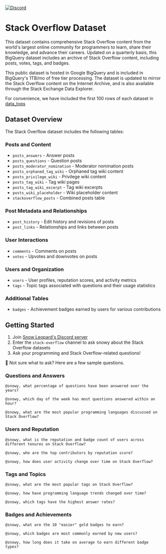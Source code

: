 [![Discord](https://img.shields.io/discord/1379929746875617413?logo=discord&logoColor=white)](https://discord.gg/WGAyr8NpEX)

# Stack Overflow Dataset

This dataset contains comprehensive Stack Overflow content from the world's largest online community for programmers to learn, share their knowledge, and advance their careers. Updated on a quarterly basis, this BigQuery dataset includes an archive of Stack Overflow content, including posts, votes, tags, and badges.

This public dataset is hosted in Google BigQuery and is included in BigQuery's 1TB/mo of free tier processing. The dataset is updated to mirror the Stack Overflow content on the Internet Archive, and is also available through the Stack Exchange Data Explorer.

For convenience, we have included the first 100 rows of each dataset in [data_tops](https://github.com/SnowLeopard-AI/discord_datasets/tree/main/stack-overflow/data_tops) 

## Dataset Overview

The Stack Overflow dataset includes the following tables:

### Posts and Content
- `posts_answers` - Answer posts
- `posts_questions` - Question posts
- `posts_moderator_nomination` - Moderator nomination posts
- `posts_orphaned_tag_wiki` - Orphaned tag wiki content
- `posts_privilege_wiki` - Privilege wiki content
- `posts_tag_wiki` - Tag wiki pages
- `posts_tag_wiki_excerpt` - Tag wiki excerpts
- `posts_wiki_placeholder` - Wiki placeholder content
- `stackoverflow_posts` - Combined posts table

### Post Metadata and Relationships
- `post_history` - Edit history and revisions of posts
- `post_links` - Relationships and links between posts

### User Interactions
- `comments` - Comments on posts
- `votes` - Upvotes and downvotes on posts

### Users and Organization
- `users` - User profiles, reputation scores, and activity metrics
- `tags` - Topic tags associated with questions and their usage statistics

### Additional Tables
- `badges` - Achievement badges earned by users for various contributions

## Getting Started

1. Join [Snow Leopard's Discord server](https://discord.gg/WGAyr8NpEX)
2. Enter the `stack-overflow` channel to ask snowy about the Stack Overflow datasets
3. Ask your programming and Stack Overflow-related questions!

🤔 Not sure what to ask? Here are a few sample questions.

### Questions and Answers
```
@snowy, what percentage of questions have been answered over the years?
```
```
@snowy, which day of the week has most questions answered within an hour?
```
```
@snowy, what are the most popular programming languages discussed on Stack Overflow?
```

### Users and Reputation
```
@snowy, what is the reputation and badge count of users across different tenures on Stack Overflow?
```
```
@snowy, who are the top contributors by reputation score?
```
```
@snowy, how does user activity change over time on Stack Overflow?
```

### Tags and Topics
```
@snowy, what are the most popular tags on Stack Overflow?
```
```
@snowy, how have programming language trends changed over time?
```
```
@snowy, which tags have the highest answer rates?
```

### Badges and Achievements
```
@snowy, what are the 10 "easier" gold badges to earn?
```
```
@snowy, which badges are most commonly earned by new users?
```
```
@snowy, how long does it take on average to earn different badge types?
```
